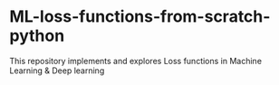 # ML-loss-functions-from-scratch-python
This repository implements and explores Loss functions in Machine Learning & Deep learning
